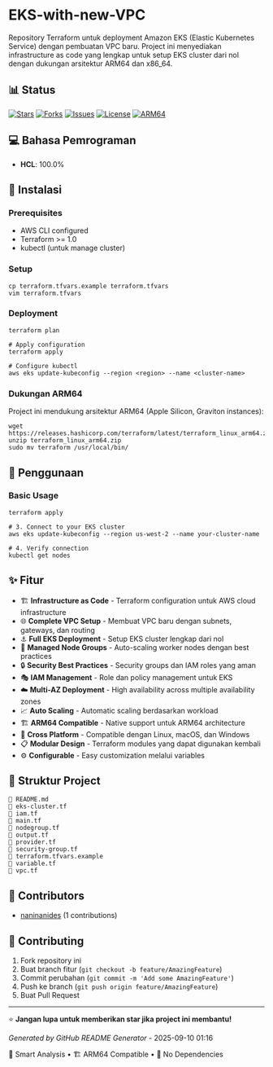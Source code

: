 # EKS-with-new-VPC

Repository Terraform untuk deployment Amazon EKS (Elastic Kubernetes Service) dengan pembuatan VPC baru. Project ini menyediakan infrastructure as code yang lengkap untuk setup EKS cluster dari nol dengan dukungan arsitektur ARM64 dan x86_64.

## 📊 Status

[![Stars](https://img.shields.io/github/stars/naninanides/EKS-with-new-VPC?style=social)](https://github.com/naninanides/EKS-with-new-VPC)
[![Forks](https://img.shields.io/github/forks/naninanides/EKS-with-new-VPC?style=social)](https://github.com/naninanides/EKS-with-new-VPC/fork)
[![Issues](https://img.shields.io/github/issues/naninanides/EKS-with-new-VPC)](https://github.com/naninanides/EKS-with-new-VPC/issues)
[![License](https://img.shields.io/github/license/naninanides/EKS-with-new-VPC)](https://github.com/naninanides/EKS-with-new-VPC/blob/main/LICENSE)
[![ARM64](https://img.shields.io/badge/ARM64-Supported-green)](https://github.com/naninanides/EKS-with-new-VPC)

## 💻 Bahasa Pemrograman

- **HCL**: 100.0%

## 🚀 Instalasi

### Prerequisites

- AWS CLI configured
- Terraform >= 1.0
- kubectl (untuk manage cluster)

### Setup

```# Copy and customize variables
cp terraform.tfvars.example terraform.tfvars
vim terraform.tfvars
```

### Deployment

```# Review deployment plan
terraform plan

# Apply configuration
terraform apply

# Configure kubectl
aws eks update-kubeconfig --region <region> --name <cluster-name>
```

### Dukungan ARM64

Project ini mendukung arsitektur ARM64 (Apple Silicon, Graviton instances):

```# Untuk Linux ARM64
wget https://releases.hashicorp.com/terraform/latest/terraform_linux_arm64.zip
unzip terraform_linux_arm64.zip
sudo mv terraform /usr/local/bin/
```

## 📖 Penggunaan

### Basic Usage

```# 2. Deploy infrastructure
terraform apply

# 3. Connect to your EKS cluster
aws eks update-kubeconfig --region us-west-2 --name your-cluster-name

# 4. Verify connection
kubectl get nodes
```

## ✨ Fitur

- 🏗️ **Infrastructure as Code** - Terraform configuration untuk AWS cloud infrastructure
- 🌐 **Complete VPC Setup** - Membuat VPC baru dengan subnets, gateways, dan routing
- ⚓ **Full EKS Deployment** - Setup EKS cluster lengkap dari nol
- 👥 **Managed Node Groups** - Auto-scaling worker nodes dengan best practices
- 🔒 **Security Best Practices** - Security groups dan IAM roles yang aman
- 🎭 **IAM Management** - Role dan policy management untuk EKS
- ☁️ **Multi-AZ Deployment** - High availability across multiple availability zones
- 📈 **Auto Scaling** - Automatic scaling berdasarkan workload
- 🏗️ **ARM64 Compatible** - Native support untuk ARM64 architecture
- 🔄 **Cross Platform** - Compatible dengan Linux, macOS, dan Windows
- 📋 **Modular Design** - Terraform modules yang dapat digunakan kembali
- ⚙️ **Configurable** - Easy customization melalui variables

## 📁 Struktur Project

```📄 .gitignore
📄 README.md
📄 eks-cluster.tf
📄 iam.tf
📄 main.tf
📄 nodegroup.tf
📄 output.tf
📄 provider.tf
📄 security-group.tf
📄 terraform.tfvars.example
📄 variable.tf
📄 vpc.tf
```

## 👥 Contributors

- [naninanides](https://github.com/naninanides) (1 contributions)

## 🤝 Contributing

1. Fork repository ini
2. Buat branch fitur (`git checkout -b feature/AmazingFeature`)
3. Commit perubahan (`git commit -m 'Add some AmazingFeature'`)
4. Push ke branch (`git push origin feature/AmazingFeature`)
5. Buat Pull Request

---

⭐ **Jangan lupa untuk memberikan star jika project ini membantu!**

*Generated by GitHub README Generator* - 2025-09-10 01:16

🧠 Smart Analysis • 🏗️ ARM64 Compatible • 🚀 No Dependencies
